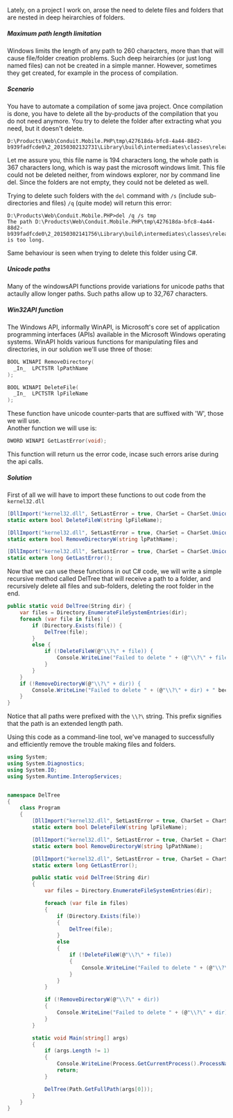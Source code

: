 Lately, on a project I work on, arose the need to delete files and folders that are nested in deep heirarchies of folders.

##### Maximum path length limitation
Windows limits the length of any path to 260 characters, more than that will cause file/folder creation problems. Such deep heirarchies (or just long named files) can not be created in a simple manner. However, sometimes they get created, for example in the process of compilation.

##### Scenario
You have to automate a compilation of some java project. Once compilation is done, you have to delete all the by-products of the compilation that you do not need anymore.
You try to delete the folder after extracting what you need, but it doesn't delete.

```
D:\Products\Web\Conduit.Mobile.PHP\tmp\427618da-bfc8-4a44-88d2-b939fadfcde0\2_20150302132731\Library\build\intermediates\classes\release\com\conduit\app\pages\branches\data\BranchesPageDataImpl$BranchesFeedDataImpl$BranchesFeedItemDataImpl$BranchesedItemOpeningHoursDataImpl$BranchesFeedItemOpeningHoursDayDataImpl$BranchesFeedItemOpeningHoursDayHoursDataImpl.class
```

Let me assure you, this file name is 194 characters long, the whole path is 367 characters long, which is way past the microsoft windows limit. This file could not be deleted neither, from windows explorer, nor by command line del. Since the folders are not empty, they could not be deleted as well.

Trying to delete such folders with the `del` command with `/s` (include sub-directories and files) `/q` (quite mode) will return this error:
```
D:\Products\Web\Conduit.Mobile.PHP>del /q /s tmp
The path D:\Products\Web\Conduit.Mobile.PHP\tmp\427618da-bfc8-4a44-88d2-b939fadfcde0\2_20150302141756\Library\build\intermediates\classes\release\com\conduit\app\pages\branches\data\BranchesPageDataImpl$BanchesFeedDataImpl$BranchesFeedItemDataImpl$BranchesFeedItemImagesDataImpl.class is too long.
```
Same behaviour is seen when trying to delete this folder using C#.

##### Unicode paths
Many of the windowsAPI functions provide variations for unicode paths that actaully allow longer paths. Such paths allow up to 32,767 characters.

##### Win32API function
The Windows API, informally WinAPI, is Microsoft's core set of application programming interfaces (APIs) available in the Microsoft Windows operating systems. WinAPI holds various functions for manipulating files and directories, in our solution we'll use three of those:

```C
BOOL WINAPI RemoveDirectory(
  _In_  LPCTSTR lpPathName
);
```
```C
BOOL WINAPI DeleteFile(
  _In_  LPCTSTR lpFileName
);
```
These function have unicode counter-parts that are suffixed with 'W', those we will use.  
Another function we will use is:
```C
DWORD WINAPI GetLastError(void);
```
This function will return us the error code, incase such errors arise during the api calls.

##### Solution
First of all we will have to import these functions to out code from the `kernel32.dll`
```C#
[DllImport("kernel32.dll", SetLastError = true, CharSet = CharSet.Unicode)]
static extern bool DeleteFileW(string lpFileName);

[DllImport("kernel32.dll", SetLastError = true, CharSet = CharSet.Unicode)]
static extern bool RemoveDirectoryW(string lpPathName);

[DllImport("kernel32.dll", SetLastError = true, CharSet = CharSet.Unicode)]
static extern long GetLastError();
```
Now that we can use these functions in out C# code, we will write a simple recursive method called DelTree that will receive a path to a folder, and recursively delete all files and sub-folders, deleting the root folder in the end.
```C#
public static void DelTree(String dir) {
    var files = Directory.EnumerateFileSystemEntries(dir);
    foreach (var file in files) {
        if (Directory.Exists(file)) {
            DelTree(file);
        }
        else {
            if (!DeleteFileW(@"\\?\" + file)) {
                Console.WriteLine("Failed to delete " + (@"\\?\" + file) + " because " + GetLastError());    
            }
        }
    }
    if (!RemoveDirectoryW(@"\\?\" + dir)) {
        Console.WriteLine("Failed to delete " + (@"\\?\" + dir) + " because " + GetLastError());
    }
} 
```
Notice that all paths were prefixed with the `\\?\` string. This prefix signifies that the path is an extended length path.

Using this code as a command-line tool, we've managed to successfully and efficiently remove the trouble making files and folders.

```C#
using System;
using System.Diagnostics;
using System.IO;
using System.Runtime.InteropServices;


namespace DelTree
{
    class Program
    {
        [DllImport("kernel32.dll", SetLastError = true, CharSet = CharSet.Unicode)]
        static extern bool DeleteFileW(string lpFileName);

        [DllImport("kernel32.dll", SetLastError = true, CharSet = CharSet.Unicode)]
        static extern bool RemoveDirectoryW(string lpPathName);

        [DllImport("kernel32.dll", SetLastError = true, CharSet = CharSet.Unicode)]
        static extern long GetLastError();

        public static void DelTree(String dir)
        {
            var files = Directory.EnumerateFileSystemEntries(dir);

            foreach (var file in files)
            {
                if (Directory.Exists(file))
                {
                    DelTree(file);
                }
                else
                {
                    if (!DeleteFileW(@"\\?\" + file))
                    {
                        Console.WriteLine("Failed to delete " + (@"\\?\" + file) + " because " + GetLastError());    
                    }
                }
            }

            if (!RemoveDirectoryW(@"\\?\" + dir))
            {
                Console.WriteLine("Failed to delete " + (@"\\?\" + dir) + " because " + GetLastError());
            }
        } 

        static void Main(string[] args)
        {
            if (args.Length != 1)
            {
                Console.WriteLine(Process.GetCurrentProcess().ProcessName + " <dir>");
                return;
            }

            DelTree(Path.GetFullPath(args[0]));
        }
    }
}

```
